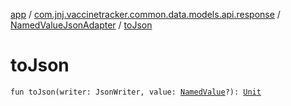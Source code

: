 [app](../../index.md) / [com.jnj.vaccinetracker.common.data.models.api.response](../index.md) / [NamedValueJsonAdapter](index.md) / [toJson](./to-json.md)

# toJson

`fun toJson(writer: JsonWriter, value: `[`NamedValue`](../-named-value/index.md)`?): `[`Unit`](https://kotlinlang.org/api/latest/jvm/stdlib/kotlin/-unit/index.html)